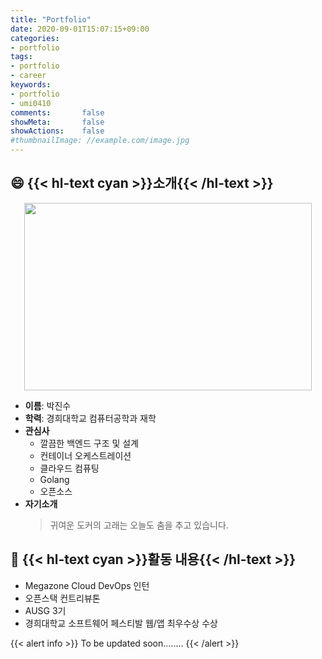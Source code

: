 ```yaml
---
title: "Portfolio"
date: 2020-09-01T15:07:15+09:00
categories:
- portfolio
tags:
- portfolio
- career
keywords:
- portfolio
- umi0410
comments:       false
showMeta:       false
showActions:    false
#thumbnailImage: //example.com/image.jpg
---
```


## 😄 {{< hl-text cyan >}}소개{{< /hl-text >}}

<p align="center">
  <img width="460" height="300" src="/media/profile.jpg">
</p>

* **이름**: 박진수
* **학력**: 경희대학교 컴퓨터공학과 재학
* **관심사**
  * 깔끔한 백엔드 구조 및 설계
  * 컨테이너 오케스트레이션
  * 클라우드 컴퓨팅
  * Golang
  * 오픈소스
* **자기소개**
  > 귀여운 도커의 고래는 오늘도 춤을 추고 있습니다.

## 🥅 {{< hl-text cyan >}}활동 내용{{< /hl-text >}}

* Megazone Cloud DevOps 인턴
* 오픈스택 컨트리뷰톤
* AUSG 3기
* 경희대학교 소프트웨어 페스티발 웹/앱 최우수상 수상
  

{{< alert info >}}
To be updated soon........
{{< /alert >}}